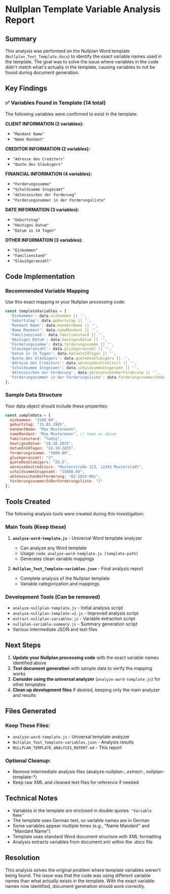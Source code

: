 # Nullplan Template Variable Analysis Report

## Summary

This analysis was performed on the Nullplan Word template (`Nullplan_Text_Template.docx`) to identify the exact variable names used in the template. The goal was to solve the issue where variables in the code didn't match what's actually in the template, causing variables to not be found during document generation.

## Key Findings

### ✅ Variables Found in Template (14 total)

The following variables were confirmed to exist in the template:

**CLIENT INFORMATION (2 variables):**
- `"Mandant Name"`
- `"Name Mandant"`

**CREDITOR INFORMATION (2 variables):**
- `"Adresse des Creditors"`
- `"Quote des Gläubigers"`

**FINANCIAL INFORMATION (4 variables):**
- `"Forderungssumme"`
- `"Schuldsumme Insgesamt"`
- `"Aktenzeichen der Forderung"`
- `"Forderungsnummer in der Forderungsliste"`

**DATE INFORMATION (3 variables):**
- `"Geburtstag"`
- `"Heutiges Datum"`
- `"Datum in 14 Tagen"`

**OTHER INFORMATION (3 variables):**
- `"Einkommen"`
- `"Familienstand"`
- `"Gläuibgeranzahl"`

## Code Implementation

### Recommended Variable Mapping

Use this exact mapping in your Nullplan processing code:

```javascript
const templateVariables = {
  'Einkommen': data.einkommen || '',
  'Geburtstag': data.geburtstag || '',
  'Mandant Name': data.mandantName || '',
  'Name Mandant': data.nameMandant || '',
  'Familienstand': data.familienstand || '',
  'Heutiges Datum': data.heutigesDatum || '',
  'Forderungssumme': data.forderungssumme || '',
  'Gläuibgeranzahl': data.gluibgeranzahl || '',
  'Datum in 14 Tagen': data.datumIn14Tagen || '',
  'Quote des Gläubigers': data.quoteDesGlubigers || '',
  'Adresse des Creditors': data.adresseDesCreditors || '',
  'Schuldsumme Insgesamt': data.schuldsummeInsgesamt || '',
  'Aktenzeichen der Forderung': data.aktenzeichenDerForderung || '',
  'Forderungsnummer in der Forderungsliste': data.forderungsnummerInDerForderungsliste || '',
};
```

### Sample Data Structure

Your data object should include these properties:

```javascript
const sampleData = {
  einkommen: "1500.00",
  geburtstag: "15.03.1985",
  mandantName: "Max Mustermann",
  nameMandant: "Max Mustermann", // Same as above
  familienstand: "ledig",
  heutigesDatum: "10.10.2025",
  datumIn14Tagen: "24.10.2025",
  forderungssumme: "5000.00",
  gluibgeranzahl: "3",
  quoteDesGlubigers: "25.5",
  adresseDesCreditors: "Musterstraße 123, 12345 Musterstadt",
  schuldsummeInsgesamt: "15000.00",
  aktenzeichenDerForderung: "AZ-2025-001",
  forderungsnummerInDerForderungsliste: "1"
};
```

## Tools Created

The following analysis tools were created during this investigation:

### Main Tools (Keep these)

1. **`analyze-word-template.js`** - Universal Word template analyzer
   - Can analyze any Word template
   - Usage: `node analyze-word-template.js [template-path]`
   - Generates clean variable mappings

2. **`Nullplan_Text_Template-variables.json`** - Final analysis report
   - Complete analysis of the Nullplan template
   - Variable categorization and mappings

### Development Tools (Can be removed)

- `analyze-nullplan-template.js` - Initial analysis script
- `analyze-nullplan-template-v2.js` - Improved analysis script  
- `extract-nullplan-variables.js` - Variable extraction script
- `nullplan-variable-summary.js` - Summary generation script
- Various intermediate JSON and text files

## Next Steps

1. **Update your Nullplan processing code** with the exact variable names identified above
2. **Test document generation** with sample data to verify the mapping works
3. **Consider using the universal analyzer** (`analyze-word-template.js`) for other templates
4. **Clean up development files** if desired, keeping only the main analyzer and results

## Files Generated

### Keep These Files:
- `analyze-word-template.js` - Universal template analyzer
- `Nullplan_Text_Template-variables.json` - Analysis results
- `NULLPLAN_TEMPLATE_ANALYSIS_REPORT.md` - This report

### Optional Cleanup:
- Remove intermediate analysis files (analyze-nullplan-*, extract-*, nullplan-template-*)
- Keep raw XML and cleaned text files for reference if needed

## Technical Notes

- Variables in the template are enclosed in double quotes: `"Variable Name"`
- The template uses German text, so variable names are in German
- Some variables appear multiple times (e.g., "Name Mandant" and "Mandant Name")
- Template uses standard Word document structure with XML formatting
- Analysis extracts variables from document.xml within the .docx file

## Resolution

This analysis solves the original problem where template variables weren't being found. The issue was that the code was using different variable names than what actually exists in the template. With the exact variable names now identified, document generation should work correctly.
